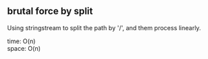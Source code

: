 ## brutal force by split
Using stringstream to split the path by '/', and them process linearly.

time: O(n)<br>
space: O(n)
